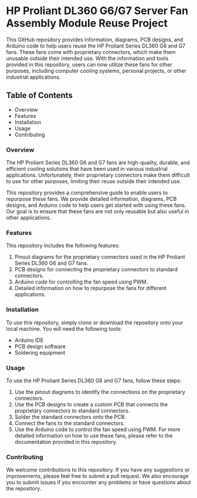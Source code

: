 # HP Proliant DL360 G6/G7 Server Fan Assembly Module Reuse Project

This GitHub repository provides information, diagrams, PCB designs, and Arduino code to help users reuse the HP Proliant Series DL360 G6 and G7 fans. These fans come with proprietary connectors, which make them unusable outside their intended use. With the information and tools provided in this repository, users can now utilize these fans for other purposes, including computer cooling systems, personal projects, or other industrial applications.

## Table of Contents
- Overview
- Features
- Installation
- Usage
- Contributing
### Overview
The HP Proliant Series DL360 G6 and G7 fans are high-quality, durable, and efficient cooling solutions that have been used in various industrial applications. Unfortunately, their proprietary connectors make them difficult to use for other purposes, limiting their reuse outside their intended use.

This repository provides a comprehensive guide to enable users to repurpose these fans. We provide detailed information, diagrams, PCB designs, and Arduino code to help users get started with using these fans. Our goal is to ensure that these fans are not only reusable but also useful in other applications.

### Features
This repository includes the following features:

1. Pinout diagrams for the proprietary connectors used in the HP Proliant Series DL360 G6 and G7 fans.
2. PCB designs for connecting the proprietary connectors to standard connectors.
3. Arduino code for controlling the fan speed using PWM.
4. Detailed information on how to repurpose the fans for different applications.
### Installation
To use this repository, simply clone or download the repository onto your local machine. You will need the following tools:

- Arduino IDE
- PCB design software
- Soldering equipment
### Usage
To use the HP Proliant Series DL360 G6 and G7 fans, follow these steps:

1. Use the pinout diagrams to identify the connections on the proprietary connectors.
2. Use the PCB designs to create a custom PCB that connects the proprietary connectors to standard connectors.
3. Solder the standard connectors onto the PCB.
4. Connect the fans to the standard connectors.
5. Use the Arduino code to control the fan speed using PWM.
For more detailed information on how to use these fans, please refer to the documentation provided in this repository.

### Contributing
We welcome contributions to this repository. If you have any suggestions or improvements, please feel free to submit a pull request. We also encourage you to submit issues if you encounter any problems or have questions about the repository.
